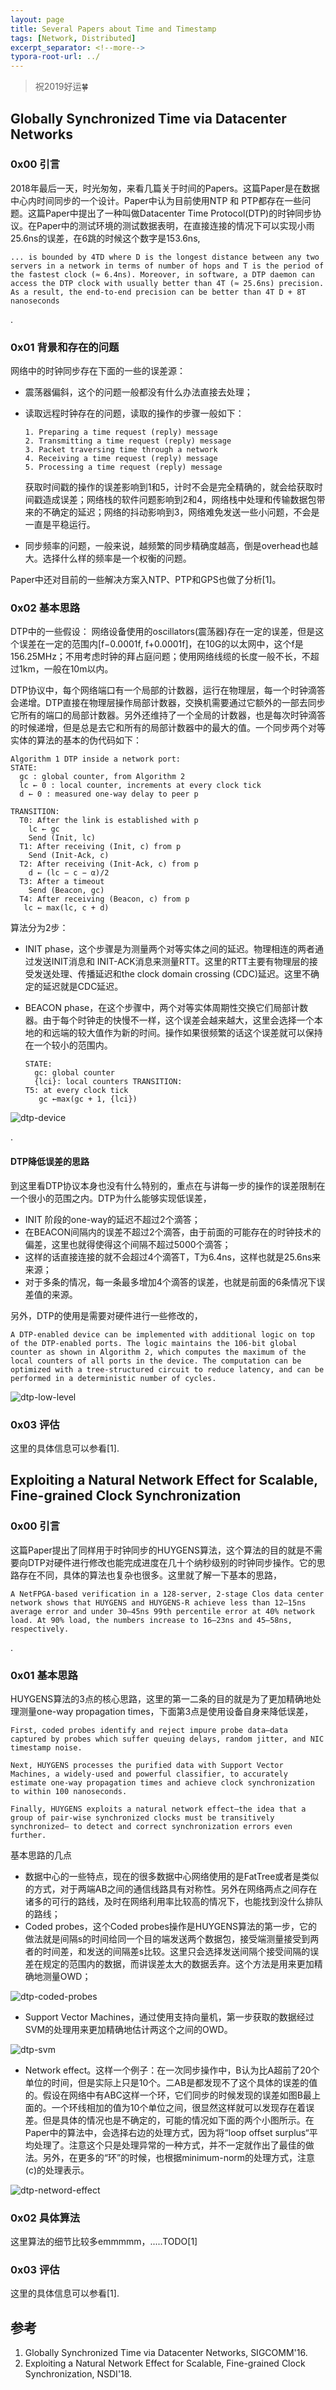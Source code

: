 ```yaml
---
layout: page
title: Several Papers about Time and Timestamp
tags: [Network, Distributed]
excerpt_separator: <!--more-->
typora-root-url: ../
---
```


> 祝2019好运🍀

## Globally Synchronized Time via Datacenter Networks



### 0x00 引言 

 2018年最后一天，时光匆匆，来看几篇关于时间的Papers。这篇Paper是在数据中心内时间同步的一个设计。Paper中认为目前使用NTP 和 PTP都存在一些问题。这篇Paper中提出了一种叫做Datacenter Time Protocol(DTP)的时钟同步协议。在Paper中的测试环境的测试数据表明，在直接连接的情况下可以实现小雨25.6ns的误差，在6跳的时候这个数字是153.6ns,

```
... is bounded by 4TD where D is the longest distance between any two servers in a network in terms of number of hops and T is the period of the fastest clock (≈ 6.4ns). Moreover, in software, a DTP daemon can access the DTP clock with usually better than 4T (≈ 25.6ns) precision. As a result, the end-to-end precision can be better than 4T D + 8T nanoseconds
```

.

### 0x01 背景和存在的问题

网络中的时钟同步存在下面的一些的误差源：

* 震荡器偏斜，这个的问题一般都没有什么办法直接去处理；

* 读取远程时钟存在的问题，读取的操作的步骤一般如下：

  ```
  1. Preparing a time request (reply) message
  2. Transmitting a time request (reply) message
  3. Packet traversing time through a network
  4. Receiving a time request (reply) message
  5. Processing a time request (reply) message
  ```

  获取时间戳的操作的误差影响到1和5，计时不会是完全精确的，就会给获取时间戳造成误差；网络栈的软件问题影响到2和4，网络栈中处理和传输数据包带来的不确定的延迟；网络的抖动影响到3，网络难免发送一些小问题，不会是一直是平稳运行。

* 同步频率的问题，一般来说，越频繁的同步精确度越高，倒是overhead也越大。选择什么样的频率是一个权衡的问题。

Paper中还对目前的一些解决方案入NTP、PTP和GPS也做了分析[1]。



### 0x02 基本思路

  DTP中的一些假设： 网络设备使用的oscillators(震荡器)存在一定的误差，但是这个误差在一定的范围内[f−0.0001f, f+0.0001f]，在10G的以太网中，这个f是156.25MHz；不用考虑时钟的拜占庭问题；使用网络线缆的长度一般不长，不超过1km，一般在10m以内。

  DTP协议中，每个网络端口有一个局部的计数器，运行在物理层，每一个时钟滴答会递增。DTP直接在物理层操作局部计数器，交换机需要通过它额外的一部去同步它所有的端口的局部计数器。另外还维持了一个全局的计数器，也是每次时钟滴答的时候递增，但是总是去它和所有的局部计数器中的最大的值。一个同步两个对等实体的算法的基本的伪代码如下：

```
Algorithm 1 DTP inside a network port:
STATE:
  gc : global counter, from Algorithm 2
  lc ← 0 : local counter, increments at every clock tick 
  d ← 0 : measured one-way delay to peer p
 
TRANSITION:
  T0: After the link is established with p 
    lc ← gc
    Send (Init, lc)
  T1: After receiving (Init, c) from p
    Send (Init-Ack, c)
  T2: After receiving (Init-Ack, c) from p
    d ← (lc − c − α)/2 
  T3: After a timeout
    Send (Beacon, gc)
  T4: After receiving (Beacon, c) from p
   lc ← max(lc, c + d)
```

算法分为2步：

* INIT phase，这个步骤是为测量两个对等实体之间的延迟。物理相连的两者通过发送INIT消息和 INIT-ACK消息来测量RTT。这里的RTT主要有物理层的接受发送处理、传播延迟和the clock domain crossing (CDC)延迟。这里不确定的延迟就是CDC延迟。

* BEACON phase，在这个步骤中，两个对等实体周期性交换它们局部计数器。由于每个时钟走的快慢不一样，这个误差会越来越大，这里会选择一个本地的和远端的较大值作为新的时间。操作如果很频繁的话这个误差就可以保持在一个较小的范围内。

  ```
  STATE:
    gc: global counter
    {lci}: local counters TRANSITION:
  T5: at every clock tick
     gc ←max(gc + 1, {lci})
  ```

![dtp-device](/assets/img/dtp-device.png)

.

#### DTP降低误差的思路

  到这里看DTP协议本身也没有什么特别的，重点在与讲每一步的操作的误差限制在一个很小的范围之内。DTP为什么能够实现低误差，

* INIT 阶段的one-way的延迟不超过2个滴答；
* 在BEACON间隔内的误差不超过2个滴答，由于前面的可能存在的时钟技术的偏差，这里也就得使得这个间隔不超过5000个滴答；
* 这样的话直接连接的就不会超过4个滴答T，T为6.4ns，这样也就是25.6ns来来源；
* 对于多条的情况，每一条最多增加4个滴答的误差，也就是前面的6条情况下误差值的来源。

另外，DTP的使用是需要对硬件进行一些修改的，

```
A DTP-enabled device can be implemented with additional logic on top of the DTP-enabled ports. The logic maintains the 106-bit global counter as shown in Algorithm 2, which computes the maximum of the local counters of all ports in the device. The computation can be optimized with a tree-structured circuit to reduce latency, and can be performed in a deterministic number of cycles. 
```



![dtp-low-level](/assets/img/dtp-low-level.png)

### 0x03 评估

 这里的具体信息可以参看[1].



## Exploiting a Natural Network Effect for Scalable, Fine-grained Clock Synchronization



### 0x00 引言

  这篇Paper提出了同样用于时钟同步的HUYGENS算法，这个算法的目的就是不需要向DTP对硬件进行修改也能完成进度在几十个纳秒级别的时钟同步操作。它的思路存在不同，具体的算法也复杂也很多。这里就了解一下基本的思路，

```
A NetFPGA-based verification in a 128-server, 2-stage Clos data center network shows that HUYGENS and HUYGENS-R achieve less than 12–15ns average error and under 30–45ns 99th percentile error at 40% network load. At 90% load, the numbers increase to 16–23ns and 45–58ns, respectively.
```

.

### 0x01 基本思路

 HUYGENS算法的3点的核心思路，这里的第一二条的目的就是为了更加精确地处理测量one-way propagation times，下面第3点是使用设备自身来降低误差，

```
First, coded probes identify and reject impure probe data—data captured by probes which suffer queuing delays, random jitter, and NIC timestamp noise. 

Next, HUYGENS processes the purified data with Support Vector Machines, a widely-used and powerful classifier, to accurately estimate one-way propagation times and achieve clock synchronization to within 100 nanoseconds. 

Finally, HUYGENS exploits a natural network effect—the idea that a group of pair-wise synchronized clocks must be transitively synchronized— to detect and correct synchronization errors even further.
```

基本思路的几点

* 数据中心的一些特点，现在的很多数据中心网络使用的是FatTree或者是类似的方式，对于两端AB之间的通信线路具有对称性。另外在网络两点之间存在诸多的可行的路线，及时在网络利用率比较高的情况下，也能找到没什么排队的路线；
* Coded probes，这个Coded probes操作是HUYGENS算法的第一步，它的做法就是间隔s的时间给同一个目的端发送两个数据包，接受端测量接受到两者的时间差，和发送的间隔差s比较。这里只会选择发送间隔个接受间隔的误差在规定的范围内的数据，而讲误差太大的数据丢弃。这个方法是用来更加精确地测量OWD；

![dtp-coded-probes](/assets/img/dtp-coded-probes.png)

* Support Vector Machines，通过使用支持向量机，第一步获取的数据经过SVM的处理用来更加精确地估计两这个之间的OWD。

![dtp-svm](/assets/img/dtp-svm.png)

* Network effect。这样一个例子：在一次同步操作中，B认为比A超前了20个单位的时间，但是实际上只是10个。二AB是都发现不了这个具体的误差的值的。假设在网络中有ABC这样一个环，它们同步的时候发现的误差如图B最上面的。一个环线相加的值为10个单位之间，很显然这样就可以发现存在着误差。但是具体的情况也是不确定的，可能的情况如下面的两个小图所示。在Paper中的算法中，会选择右边的处理方式，因为将“loop offset surplus“平均处理了。注意这个只是处理异常的一种方式，并不一定就作出了最佳的做法。另外，在更多的“环”的时候，也根据minimum-norm的处理方式，注意(c)的处理表示。

![dtp-netword-effect](/assets/img/dtp-netword-effect.png)



### 0x02 具体算法

 这里算法的细节比较多emmmmm，.....TODO[1]



### 0x03 评估

  这里的具体信息可以参看[1].

 



## 参考

1. Globally Synchronized Time via Datacenter Networks, SIGCOMM'16.
2. Exploiting a Natural Network Effect for Scalable, Fine-grained Clock Synchronization, NSDI'18.